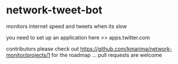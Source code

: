 # network-tweet-bot
 monitors internet speed and tweets when its slow
 
you need to set up an application here >> apps.twitter.com

contributors please check out https://github.com/kmarima/network-monitor/projects/1 for the roadmap ... 
pull requests are welcome
